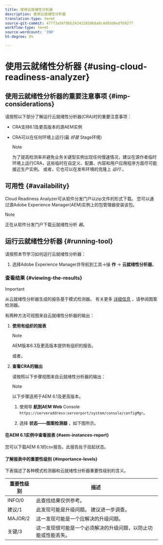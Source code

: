 ```yaml
---
title: 使用云就绪性分析器
description: 使用云就绪性分析器
translation-type: tm+mt
source-git-commit: 47773a56f8bb24342281068a8c4d03d6edfb9277
workflow-type: tm+mt
source-wordcount: '390'
ht-degree: 0%

---
```



# 使用云就绪性分析器 {#using-cloud-readiness-analyzer}

## 使用云就绪性分析器的重要注意事项 {#imp-considerations}

请按照以下部分了解运行云就绪性分析器(CRA)时的重要注意事项：

* CRA支持6.1及更高版本的源AEM实例
* CRA可以在任何环境上运行(最 *好是* Stage环境)

   >[!NOTE]
   >为了提高检测率并避免业务关键型实例出现任何慢速情况，建议在源作者临时环境上运行CRA，这些临时在自定义、配置、内容和用户应用程序方面尽可能接近生产实例。 或者，它也可以在发布环境的克隆上 *运行* 。

## 可用性 {#availability}

Cloud Readiness Analyzer可从软件分发门户以zip文件的形式下载。 您可以通过源Adobe Experience Manager(AEM)实例上的包管理器安装该包。

>[!NOTE]
>正在从软件分发门户下载云就绪性分析 *器*。

## 运行云就绪性分析器 {#running-tool}

请按照本节学习如何运行云就绪性分析器：

1. 选择Adobe Experience Manager并导航到工具->操 **作** -> **云就绪性分析器**。

### 查看结果 {#viewing-the-results}

>[!IMPORTANT]
>从云就绪性分析器生成的报告基于模式检测器。 有关更多 [详细信息](https://docs.adobe.com/content/help/en/experience-manager-65/deploying/upgrading/pattern-detector.html) ，请参阅图案检测器。

有两种方法可视图来自云就绪性分析器的输出：

1. **使用有组织的报表**

   >[!NOTE]
   >AEM版本6.3及更高版本提供有组织的报告。

   或者，

1. **查看CRA的输出**

   请按照以下步骤视图来自云就绪性分析器的输出：

   >[!NOTE]
   >以下步骤适用于AEM 6.1及更高版本。

   1. 使用导 **航到AEM Web** Console `https://serveraddress:serverport/system/console/configMgr`。

   1. 选择 **状态——图案检测器** ，如下图所示。

#### 在AEM 6.1实例中查看报表 {#aem-instances-report}

您可以下载AEM 6.1的csv报告。此报告处于挂起状态。

#### 了解报表中的重要性级别 {#importance-levels}

下表描述了各种模式检测器和云就绪性分析器重要性级别的含义。

| 重要性级别 | 描述 |
|--- |--- |
| INFO/0 | 此查找结果仅供参考。 |
| 建议/1 | 此发现可能是升级问题。 建议进一步调查。 |
| MAJOR/2 | 这一发现可能是一个应解决的升级问题。 |
| 关键/3 | 这一发现很可能是一个必须解决的升级问题，以防止功能或性能丢失。 |